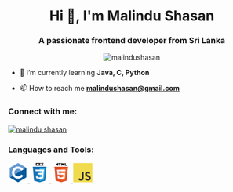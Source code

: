 <h1 align="center">Hi 👋, I'm Malindu Shasan</h1>
<h3 align="center">A passionate frontend developer from Sri Lanka</h3>

<p align="center"> <img src="https://komarev.com/ghpvc/?username=malindushasan&label=Profile%20views&color=0e75b6&style=flat" alt="malindushasan" /> </p>

- 🌱 I’m currently learning **Java, C, Python**

- 📫 How to reach me **malindushasan@gmail.com**

<h3 align="left">Connect with me:</h3>
<p align="left">
<a href="https://linkedin.com/in/malindu-shasan-b00a10297" target="blank"><img align="center" src="https://raw.githubusercontent.com/rahuldkjain/github-profile-readme-generator/master/src/images/icons/Social/linked-in-alt.svg" alt="malindu shasan" height="30" width="40" /></a>
</p>

<h3 align="left">Languages and Tools:</h3>
<p align="left"> <a href="https://www.cprogramming.com/" target="_blank" rel="noreferrer"> <img src="https://raw.githubusercontent.com/devicons/devicon/master/icons/c/c-original.svg" alt="c" width="40" height="40"/> </a> <a href="https://www.w3schools.com/css/" target="_blank" rel="noreferrer"> <img src="https://raw.githubusercontent.com/devicons/devicon/master/icons/css3/css3-original-wordmark.svg" alt="css3" width="40" height="40"/> </a> <a href="https://www.w3.org/html/" target="_blank" rel="noreferrer"> <img src="https://raw.githubusercontent.com/devicons/devicon/master/icons/html5/html5-original-wordmark.svg" alt="html5" width="40" height="40"/> </a> <a href="https://developer.mozilla.org/en-US/docs/Web/JavaScript" target="_blank" rel="noreferrer"> <img src="https://raw.githubusercontent.com/devicons/devicon/master/icons/javascript/javascript-original.svg" alt="javascript" width="40" height="40"/> </a> </p>
